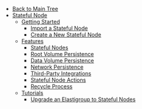 <!-- Table of Contents -->

- <a href="/" class="sidebar-home"><i data-feather="arrow-left" class="sidebar-back-icon"></i>Back to Main Tree</a>
- [Stateful Node](managed-instance/)
  - [Getting Started](managed-instance/getting-started/)
    - [Import a Stateful Node](managed-instance/getting-started/join-an-existing-managed-instance)
    - [Create a New Stateful Node](managed-instance/getting-started/create-a-new-managed-instance)
  - [Features](managed-instance/features/)
    - [Stateful Nodes](managed-instance/features/stateful-managed-instances)
    - [Root Volume Persistence](managed-instance/features/root-volume-persistence)
    - [Data Volume Persistence](managed-instance/features/data-volume-persistence)
    - [Network Persistence](managed-instance/features/network-persistence)
    - [Third-Party Integrations](managed-instance/features/third-party-integrations)
    - [Stateful Node Actions](managed-instance/features/managed-instance-actions)
    - [Recycle Process](managed-instance/features/replacement-process)
  - [Tutorials](managed-instance/tutorials/)
    - [Upgrade an Elastigroup to Stateful Nodes](managed-instance/tutorials/upgrade-an-existing-elastigroup-to-managed-instance)

